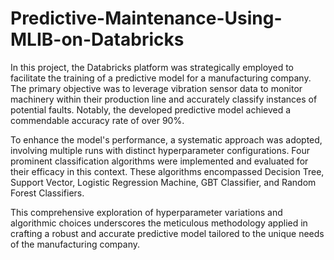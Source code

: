 # Predictive-Maintenance-Using-MLIB-on-Databricks

In this project, the Databricks platform was strategically employed to facilitate the training of a predictive model for a manufacturing company. The primary objective was to leverage vibration sensor data to monitor machinery within their production line and accurately classify instances of potential faults. Notably, the developed predictive model achieved a commendable accuracy rate of over 90%.

To enhance the model's performance, a systematic approach was adopted, involving multiple runs with distinct hyperparameter configurations. Four prominent classification algorithms were implemented and evaluated for their efficacy in this context. These algorithms encompassed Decision Tree, Support Vector, Logistic Regression Machine, GBT Classifier,  and Random Forest Classifiers.

This comprehensive exploration of hyperparameter variations and algorithmic choices underscores the meticulous methodology applied in crafting a robust and accurate predictive model tailored to the unique needs of the manufacturing company.

